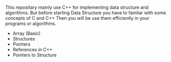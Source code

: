 This repositary mainly use C++ for implementing data structure and algorithms. But before starting Data Structure you have to famliar with some concepts of C and C++ Then you will be use them efficiently in your programs or algorithms.

* Array (Basic)
* Structures
* Pointers
* References in C++
* Pointers to Structure
